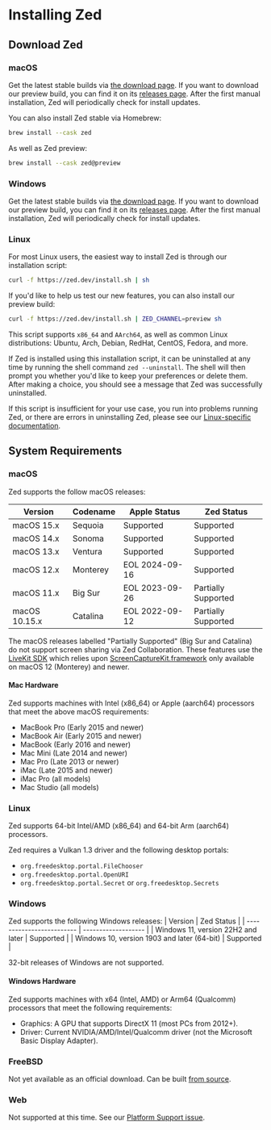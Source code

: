 # Installing Zed

## Download Zed

### macOS

Get the latest stable builds via [the download page](https://zed.dev/download). If you want to download our preview build, you can find it on its [releases page](https://zed.dev/releases/preview). After the first manual installation, Zed will periodically check for install updates.

You can also install Zed stable via Homebrew:

```sh
brew install --cask zed
```

As well as Zed preview:

```sh
brew install --cask zed@preview
```

### Windows

Get the latest stable builds via [the download page](https://zed.dev/download). If you want to download our preview build, you can find it on its [releases page](https://zed.dev/releases/preview). After the first manual installation, Zed will periodically check for install updates.

### Linux

For most Linux users, the easiest way to install Zed is through our installation script:

```sh
curl -f https://zed.dev/install.sh | sh
```

If you'd like to help us test our new features, you can also install our preview build:

```sh
curl -f https://zed.dev/install.sh | ZED_CHANNEL=preview sh
```

This script supports `x86_64` and `AArch64`, as well as common Linux distributions: Ubuntu, Arch, Debian, RedHat, CentOS, Fedora, and more.

If Zed is installed using this installation script, it can be uninstalled at any time by running the shell command `zed --uninstall`. The shell will then prompt you whether you'd like to keep your preferences or delete them. After making a choice, you should see a message that Zed was successfully uninstalled.

If this script is insufficient for your use case, you run into problems running Zed, or there are errors in uninstalling Zed, please see our [Linux-specific documentation](./linux.md).

## System Requirements

### macOS

Zed supports the follow macOS releases:

| Version       | Codename | Apple Status   | Zed Status          |
| ------------- | -------- | -------------- | ------------------- |
| macOS 15.x    | Sequoia  | Supported      | Supported           |
| macOS 14.x    | Sonoma   | Supported      | Supported           |
| macOS 13.x    | Ventura  | Supported      | Supported           |
| macOS 12.x    | Monterey | EOL 2024-09-16 | Supported           |
| macOS 11.x    | Big Sur  | EOL 2023-09-26 | Partially Supported |
| macOS 10.15.x | Catalina | EOL 2022-09-12 | Partially Supported |

The macOS releases labelled "Partially Supported" (Big Sur and Catalina) do not support screen sharing via Zed Collaboration. These features use the [LiveKit SDK](https://livekit.io) which relies upon [ScreenCaptureKit.framework](https://developer.apple.com/documentation/screencapturekit/) only available on macOS 12 (Monterey) and newer.

#### Mac Hardware

Zed supports machines with Intel (x86_64) or Apple (aarch64) processors that meet the above macOS requirements:

- MacBook Pro (Early 2015 and newer)
- MacBook Air (Early 2015 and newer)
- MacBook (Early 2016 and newer)
- Mac Mini (Late 2014 and newer)
- Mac Pro (Late 2013 or newer)
- iMac (Late 2015 and newer)
- iMac Pro (all models)
- Mac Studio (all models)

### Linux

Zed supports 64-bit Intel/AMD (x86_64) and 64-bit Arm (aarch64) processors.

Zed requires a Vulkan 1.3 driver and the following desktop portals:

- `org.freedesktop.portal.FileChooser`
- `org.freedesktop.portal.OpenURI`
- `org.freedesktop.portal.Secret` or `org.freedesktop.Secrets`

### Windows

Zed supports the following Windows releases:
| Version | Zed Status |
| ------------------------- | ------------------- |
| Windows 11, version 22H2 and later | Supported |
| Windows 10, version 1903 and later (64-bit) | Supported |

32-bit releases of Windows are not supported.

#### Windows Hardware

Zed supports machines with x64 (Intel, AMD) or Arm64 (Qualcomm) processors that meet the following requirements:

- Graphics: A GPU that supports DirectX 11 (most PCs from 2012+).
- Driver: Current NVIDIA/AMD/Intel/Qualcomm driver (not the Microsoft Basic Display Adapter).

### FreeBSD

Not yet available as an official download. Can be built [from source](./development/freebsd.md).

### Web

Not supported at this time. See our [Platform Support issue](https://github.com/zed-industries/zed/issues/5391).
